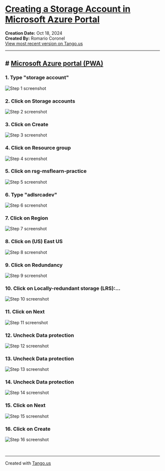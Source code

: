 # [Creating a Storage Account in Microsoft Azure Portal](https://app.tango.us/app/workflow/bd0119f9-0180-4f67-af87-d59a7602448d?utm_source=markdown&utm_medium=markdown&utm_campaign=workflow%20export%20links)

__Creation Date:__ Oct 18, 2024  
__Created By:__ Romario Coronel  
[View most recent version on Tango.us](https://app.tango.us/app/workflow/bd0119f9-0180-4f67-af87-d59a7602448d?utm_source=markdown&utm_medium=markdown&utm_campaign=workflow%20export%20links)



***




## # [Microsoft Azure portal (PWA)](https://portal.azure.com/#home)


### 1. Type "storage account"
![Step 1 screenshot](https://images.tango.us/workflows/bd0119f9-0180-4f67-af87-d59a7602448d/steps/417ce51c-27bc-4c50-b325-fb3371b8ff26/62c4a769-ec1f-4050-a0bd-5bf70f2ccddb.png?crop=focalpoint&fit=crop&fp-x=0.4644&fp-y=0.0238&fp-z=1.4066&w=1200&border=2%2CF4F2F7&border-radius=8%2C8%2C8%2C8&border-radius-inner=8%2C8%2C8%2C8&blend-align=bottom&blend-mode=normal&blend-x=0&blend-w=1200&blend64=aHR0cHM6Ly9pbWFnZXMudGFuZ28udXMvc3RhdGljL21hZGUtd2l0aC10YW5nby13YXRlcm1hcmstdjIucG5n&mark-x=253&mark-y=6&m64=aHR0cHM6Ly9pbWFnZXMudGFuZ28udXMvc3RhdGljL2JsYW5rLnBuZz9tYXNrPWNvcm5lcnMmYm9yZGVyPTYlMkNGRjc0NDImdz02OTQmaD02MSZmaXQ9Y3JvcCZjb3JuZXItcmFkaXVzPTEw)


### 2. Click on Storage accounts
![Step 2 screenshot](https://images.tango.us/workflows/bd0119f9-0180-4f67-af87-d59a7602448d/steps/dd4f62e9-9a11-46e7-bd71-4c99dbe1caae/4ad94f33-3e7b-4fd3-be2e-7a44b2bff5ff.png?crop=focalpoint&fit=crop&fp-x=0.4523&fp-y=0.1767&fp-z=1.4280&w=1200&border=2%2CF4F2F7&border-radius=8%2C8%2C8%2C8&border-radius-inner=8%2C8%2C8%2C8&blend-align=bottom&blend-mode=normal&blend-x=0&blend-w=1200&blend64=aHR0cHM6Ly9pbWFnZXMudGFuZ28udXMvc3RhdGljL21hZGUtd2l0aC10YW5nby13YXRlcm1hcmstdjIucG5n&mark-x=257&mark-y=236&m64=aHR0cHM6Ly9pbWFnZXMudGFuZ28udXMvc3RhdGljL2JsYW5rLnBuZz9tYXNrPWNvcm5lcnMmYm9yZGVyPTYlMkNGRjc0NDImdz02ODYmaD03NiZmaXQ9Y3JvcCZjb3JuZXItcmFkaXVzPTEw)


### 3. Click on Create
![Step 3 screenshot](https://images.tango.us/workflows/bd0119f9-0180-4f67-af87-d59a7602448d/steps/df2086ba-d88d-44a2-93b8-9c344272ba20/688237d3-3546-4295-87b0-984bb6f19537.png?crop=focalpoint&fit=crop&fp-x=0.0622&fp-y=0.1769&fp-z=2.5607&w=1200&border=2%2CF4F2F7&border-radius=8%2C8%2C8%2C8&border-radius-inner=8%2C8%2C8%2C8&blend-align=bottom&blend-mode=normal&blend-x=0&blend-w=1200&blend64=aHR0cHM6Ly9pbWFnZXMudGFuZ28udXMvc3RhdGljL21hZGUtd2l0aC10YW5nby13YXRlcm1hcmstdjIucG5n&mark-x=52&mark-y=419&m64=aHR0cHM6Ly9pbWFnZXMudGFuZ28udXMvc3RhdGljL2JsYW5rLnBuZz9tYXNrPWNvcm5lcnMmYm9yZGVyPTYlMkNGRjc0NDImdz0yNzgmaD0xNDQmZml0PWNyb3AmY29ybmVyLXJhZGl1cz0xMA%3D%3D)


### 4. Click on Resource group
![Step 4 screenshot](https://images.tango.us/workflows/bd0119f9-0180-4f67-af87-d59a7602448d/steps/b3735d7c-da61-44b1-a2ee-11f22d68c48c/ad476fed-853e-4668-a502-01a31c4ab633.png?crop=focalpoint&fit=crop&fp-x=0.5518&fp-y=0.5064&fp-z=1.4122&w=1200&border=2%2CF4F2F7&border-radius=8%2C8%2C8%2C8&border-radius-inner=8%2C8%2C8%2C8&blend-align=bottom&blend-mode=normal&blend-x=0&blend-w=1200&blend64=aHR0cHM6Ly9pbWFnZXMudGFuZ28udXMvc3RhdGljL21hZGUtd2l0aC10YW5nby13YXRlcm1hcmstdjIucG5n&mark-x=160&mark-y=514&m64=aHR0cHM6Ly9pbWFnZXMudGFuZ28udXMvc3RhdGljL2JsYW5rLnBuZz9tYXNrPWNvcm5lcnMmYm9yZGVyPTYlMkNGRjc0NDImdz04ODEmaD01NyZmaXQ9Y3JvcCZjb3JuZXItcmFkaXVzPTEw)


### 5. Click on rsg-msflearn-practice
![Step 5 screenshot](https://images.tango.us/workflows/bd0119f9-0180-4f67-af87-d59a7602448d/steps/727dbc9e-e2c3-43aa-83b8-32b76dfc9d6a/aa8e0be6-6401-4a66-8eb6-24809949a765.png?crop=focalpoint&fit=crop&fp-x=0.5518&fp-y=0.5891&fp-z=1.4122&w=1200&border=2%2CF4F2F7&border-radius=8%2C8%2C8%2C8&border-radius-inner=8%2C8%2C8%2C8&blend-align=bottom&blend-mode=normal&blend-x=0&blend-w=1200&blend64=aHR0cHM6Ly9pbWFnZXMudGFuZ28udXMvc3RhdGljL21hZGUtd2l0aC10YW5nby13YXRlcm1hcmstdjIucG5n&mark-x=160&mark-y=503&m64=aHR0cHM6Ly9pbWFnZXMudGFuZ28udXMvc3RhdGljL2JsYW5rLnBuZz9tYXNrPWNvcm5lcnMmYm9yZGVyPTYlMkNGRjc0NDImdz04ODEmaD04MCZmaXQ9Y3JvcCZjb3JuZXItcmFkaXVzPTEw)


### 6. Type "adlsrcadev"
![Step 6 screenshot](https://images.tango.us/workflows/bd0119f9-0180-4f67-af87-d59a7602448d/steps/6a21633c-578c-4bf7-bc0b-7b56ff0f073b/5d69e892-3f93-4999-8fd9-11266cab2088.png?crop=focalpoint&fit=crop&fp-x=0.5515&fp-y=0.5985&fp-z=1.4141&w=1200&border=2%2CF4F2F7&border-radius=8%2C8%2C8%2C8&border-radius-inner=8%2C8%2C8%2C8&blend-align=bottom&blend-mode=normal&blend-x=0&blend-w=1200&blend64=aHR0cHM6Ly9pbWFnZXMudGFuZ28udXMvc3RhdGljL21hZGUtd2l0aC10YW5nby13YXRlcm1hcmstdjIucG5n&mark-x=161&mark-y=515&m64=aHR0cHM6Ly9pbWFnZXMudGFuZ28udXMvc3RhdGljL2JsYW5rLnBuZz9tYXNrPWNvcm5lcnMmYm9yZGVyPTYlMkNGRjc0NDImdz04NzgmaD01NCZmaXQ9Y3JvcCZjb3JuZXItcmFkaXVzPTEw)


### 7. Click on Region
![Step 7 screenshot](https://images.tango.us/workflows/bd0119f9-0180-4f67-af87-d59a7602448d/steps/438f732f-8743-4a51-b0cf-a18ad701a2a5/b902a77b-51cf-433a-89bd-94746abb646b.png?crop=focalpoint&fit=crop&fp-x=0.5518&fp-y=0.6499&fp-z=1.4122&w=1200&border=2%2CF4F2F7&border-radius=8%2C8%2C8%2C8&border-radius-inner=8%2C8%2C8%2C8&blend-align=bottom&blend-mode=normal&blend-x=0&blend-w=1200&blend64=aHR0cHM6Ly9pbWFnZXMudGFuZ28udXMvc3RhdGljL21hZGUtd2l0aC10YW5nby13YXRlcm1hcmstdjIucG5n&mark-x=160&mark-y=520&m64=aHR0cHM6Ly9pbWFnZXMudGFuZ28udXMvc3RhdGljL2JsYW5rLnBuZz9tYXNrPWNvcm5lcnMmYm9yZGVyPTYlMkNGRjc0NDImdz04ODEmaD01NyZmaXQ9Y3JvcCZjb3JuZXItcmFkaXVzPTEw)


### 8. Click on (US) East US
![Step 8 screenshot](https://images.tango.us/workflows/bd0119f9-0180-4f67-af87-d59a7602448d/steps/13d1d6e3-a402-4e6e-bcc0-bb0e1c77411b/fe479ca3-a890-4187-b2ab-11ad118eb4c9.png?crop=focalpoint&fit=crop&fp-x=0.5518&fp-y=0.4451&fp-z=1.4122&w=1200&border=2%2CF4F2F7&border-radius=8%2C8%2C8%2C8&border-radius-inner=8%2C8%2C8%2C8&blend-align=bottom&blend-mode=normal&blend-x=0&blend-w=1200&blend64=aHR0cHM6Ly9pbWFnZXMudGFuZ28udXMvc3RhdGljL21hZGUtd2l0aC10YW5nby13YXRlcm1hcmstdjIucG5n&mark-x=160&mark-y=503&m64=aHR0cHM6Ly9pbWFnZXMudGFuZ28udXMvc3RhdGljL2JsYW5rLnBuZz9tYXNrPWNvcm5lcnMmYm9yZGVyPTYlMkNGRjc0NDImdz04ODEmaD04MCZmaXQ9Y3JvcCZjb3JuZXItcmFkaXVzPTEw)


### 9. Click on Redundancy
![Step 9 screenshot](https://images.tango.us/workflows/bd0119f9-0180-4f67-af87-d59a7602448d/steps/b93d68b5-cc14-47d7-bd84-9d7c33753944/43949b4d-031b-439b-b3ab-fa6428f9ec53.png?crop=focalpoint&fit=crop&fp-x=0.5518&fp-y=0.8373&fp-z=1.4122&w=1200&border=2%2CF4F2F7&border-radius=8%2C8%2C8%2C8&border-radius-inner=8%2C8%2C8%2C8&blend-align=bottom&blend-mode=normal&blend-x=0&blend-w=1200&blend64=aHR0cHM6Ly9pbWFnZXMudGFuZ28udXMvc3RhdGljL21hZGUtd2l0aC10YW5nby13YXRlcm1hcmstdjIucG5n&mark-x=160&mark-y=807&m64=aHR0cHM6Ly9pbWFnZXMudGFuZ28udXMvc3RhdGljL2JsYW5rLnBuZz9tYXNrPWNvcm5lcnMmYm9yZGVyPTYlMkNGRjc0NDImdz04ODEmaD01NyZmaXQ9Y3JvcCZjb3JuZXItcmFkaXVzPTEw)


### 10. Click on Locally-redundant storage (LRS):…
![Step 10 screenshot](https://images.tango.us/workflows/bd0119f9-0180-4f67-af87-d59a7602448d/steps/0afb0793-c392-4769-a568-04e9963fc5d1/04c690f7-4c0c-4453-9881-06fb74495af8.png?crop=focalpoint&fit=crop&fp-x=0.5518&fp-y=0.5278&fp-z=1.4122&w=1200&border=2%2CF4F2F7&border-radius=8%2C8%2C8%2C8&border-radius-inner=8%2C8%2C8%2C8&blend-align=bottom&blend-mode=normal&blend-x=0&blend-w=1200&blend64=aHR0cHM6Ly9pbWFnZXMudGFuZ28udXMvc3RhdGljL21hZGUtd2l0aC10YW5nby13YXRlcm1hcmstdjIucG5n&mark-x=160&mark-y=470&m64=aHR0cHM6Ly9pbWFnZXMudGFuZ28udXMvc3RhdGljL2JsYW5rLnBuZz9tYXNrPWNvcm5lcnMmYm9yZGVyPTYlMkNGRjc0NDImdz04ODEmaD0xNDQmZml0PWNyb3AmY29ybmVyLXJhZGl1cz0xMA%3D%3D)


### 11. Click on Next
![Step 11 screenshot](https://images.tango.us/workflows/bd0119f9-0180-4f67-af87-d59a7602448d/steps/4c197c7f-ecfd-45f5-b0f3-f4cfb960da54/d17fed28-d59f-4ed0-9c55-f42679e687e6.png?crop=focalpoint&fit=crop&fp-x=0.1675&fp-y=0.9706&fp-z=2.5387&w=1200&border=2%2CF4F2F7&border-radius=8%2C8%2C8%2C8&border-radius-inner=8%2C8%2C8%2C8&blend-align=bottom&blend-mode=normal&blend-x=0&blend-w=1200&blend64=aHR0cHM6Ly9pbWFnZXMudGFuZ28udXMvc3RhdGljL21hZGUtd2l0aC10YW5nby13YXRlcm1hcmstdjIucG5n&mark-x=367&mark-y=952&m64=aHR0cHM6Ly9pbWFnZXMudGFuZ28udXMvc3RhdGljL2JsYW5rLnBuZz9tYXNrPWNvcm5lcnMmYm9yZGVyPTYlMkNGRjc0NDImdz0yODYmaD0xMDMmZml0PWNyb3AmY29ybmVyLXJhZGl1cz0xMA%3D%3D)


### 12. Uncheck Data protection
![Step 12 screenshot](https://images.tango.us/workflows/bd0119f9-0180-4f67-af87-d59a7602448d/steps/a0c28526-0fac-4f6b-9e70-0e98833fdeea/d4729498-83ea-4a1c-8fd5-eca789837069.png?crop=focalpoint&fit=crop&fp-x=0.0411&fp-y=0.4374&fp-z=3.0805&w=1200&border=2%2CF4F2F7&border-radius=8%2C8%2C8%2C8&border-radius-inner=8%2C8%2C8%2C8&blend-align=bottom&blend-mode=normal&blend-x=0&blend-w=1200&blend64=aHR0cHM6Ly9pbWFnZXMudGFuZ28udXMvc3RhdGljL21hZGUtd2l0aC10YW5nby13YXRlcm1hcmstdjIucG5n&mark-x=111&mark-y=501&m64=aHR0cHM6Ly9pbWFnZXMudGFuZ28udXMvc3RhdGljL2JsYW5rLnBuZz9tYXNrPWNvcm5lcnMmYm9yZGVyPTYlMkNGRjc0NDImdz04MiZoPTgyJmZpdD1jcm9wJmNvcm5lci1yYWRpdXM9MTA%3D)


### 13. Uncheck Data protection
![Step 13 screenshot](https://images.tango.us/workflows/bd0119f9-0180-4f67-af87-d59a7602448d/steps/cee7b66f-b58c-43db-9d71-b2f61876015f/0946519a-0137-43ca-9205-06d38fa1f33c.png?crop=focalpoint&fit=crop&fp-x=0.0411&fp-y=0.5305&fp-z=3.0805&w=1200&border=2%2CF4F2F7&border-radius=8%2C8%2C8%2C8&border-radius-inner=8%2C8%2C8%2C8&blend-align=bottom&blend-mode=normal&blend-x=0&blend-w=1200&blend64=aHR0cHM6Ly9pbWFnZXMudGFuZ28udXMvc3RhdGljL21hZGUtd2l0aC10YW5nby13YXRlcm1hcmstdjIucG5n&mark-x=111&mark-y=501&m64=aHR0cHM6Ly9pbWFnZXMudGFuZ28udXMvc3RhdGljL2JsYW5rLnBuZz9tYXNrPWNvcm5lcnMmYm9yZGVyPTYlMkNGRjc0NDImdz04MiZoPTgyJmZpdD1jcm9wJmNvcm5lci1yYWRpdXM9MTA%3D)


### 14. Uncheck Data protection
![Step 14 screenshot](https://images.tango.us/workflows/bd0119f9-0180-4f67-af87-d59a7602448d/steps/0cee8db0-730b-46ab-8faa-ca5fdd0ca785/140f3420-a2dd-437e-949d-87943fece09a.png?crop=focalpoint&fit=crop&fp-x=0.0411&fp-y=0.6049&fp-z=3.0805&w=1200&border=2%2CF4F2F7&border-radius=8%2C8%2C8%2C8&border-radius-inner=8%2C8%2C8%2C8&blend-align=bottom&blend-mode=normal&blend-x=0&blend-w=1200&blend64=aHR0cHM6Ly9pbWFnZXMudGFuZ28udXMvc3RhdGljL21hZGUtd2l0aC10YW5nby13YXRlcm1hcmstdjIucG5n&mark-x=111&mark-y=501&m64=aHR0cHM6Ly9pbWFnZXMudGFuZ28udXMvc3RhdGljL2JsYW5rLnBuZz9tYXNrPWNvcm5lcnMmYm9yZGVyPTYlMkNGRjc0NDImdz04MiZoPTgyJmZpdD1jcm9wJmNvcm5lci1yYWRpdXM9MTA%3D)


### 15. Click on Next
![Step 15 screenshot](https://images.tango.us/workflows/bd0119f9-0180-4f67-af87-d59a7602448d/steps/1e29fa8a-7539-4218-ac98-afcb96263ea0/2f6b1573-757c-4ee4-93a6-87f384bd6999.png?crop=focalpoint&fit=crop&fp-x=0.1675&fp-y=0.9706&fp-z=2.5387&w=1200&border=2%2CF4F2F7&border-radius=8%2C8%2C8%2C8&border-radius-inner=8%2C8%2C8%2C8&blend-align=bottom&blend-mode=normal&blend-x=0&blend-w=1200&blend64=aHR0cHM6Ly9pbWFnZXMudGFuZ28udXMvc3RhdGljL21hZGUtd2l0aC10YW5nby13YXRlcm1hcmstdjIucG5n&mark-x=367&mark-y=952&m64=aHR0cHM6Ly9pbWFnZXMudGFuZ28udXMvc3RhdGljL2JsYW5rLnBuZz9tYXNrPWNvcm5lcnMmYm9yZGVyPTYlMkNGRjc0NDImdz0yODYmaD0xMDMmZml0PWNyb3AmY29ybmVyLXJhZGl1cz0xMA%3D%3D)


### 16. Click on Create
![Step 16 screenshot](https://images.tango.us/workflows/bd0119f9-0180-4f67-af87-d59a7602448d/steps/7dc873f1-779b-411f-9382-b1ae211c2a3a/0f06856f-d95e-4a81-92b5-4fa73fe151f2.png?crop=focalpoint&fit=crop&fp-x=0.2580&fp-y=0.9706&fp-z=2.5387&w=1200&border=2%2CF4F2F7&border-radius=8%2C8%2C8%2C8&border-radius-inner=8%2C8%2C8%2C8&blend-align=bottom&blend-mode=normal&blend-x=0&blend-w=1200&blend64=aHR0cHM6Ly9pbWFnZXMudGFuZ28udXMvc3RhdGljL21hZGUtd2l0aC10YW5nby13YXRlcm1hcmstdjIucG5n&mark-x=457&mark-y=952&m64=aHR0cHM6Ly9pbWFnZXMudGFuZ28udXMvc3RhdGljL2JsYW5rLnBuZz9tYXNrPWNvcm5lcnMmYm9yZGVyPTYlMkNGRjc0NDImdz0yODYmaD0xMDMmZml0PWNyb3AmY29ybmVyLXJhZGl1cz0xMA%3D%3D)

<br/>

***
Created with [Tango.us](https://tango.us?utm_source=markdown&utm_medium=markdown&utm_campaign=workflow%20export%20links)